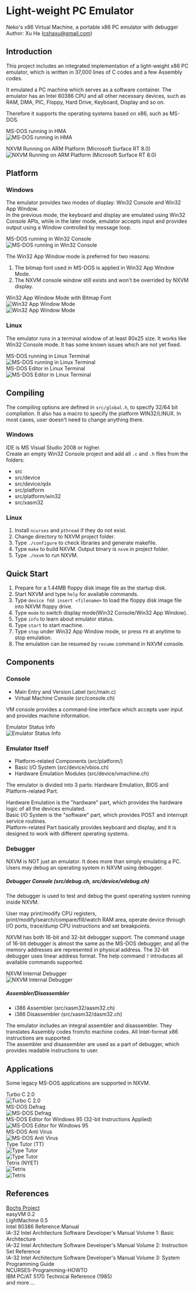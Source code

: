 Light-weight PC Emulator
========================
Neko's x86 Virtual Machine, a portable x86 PC emulator with debugger  
Author: Xu Ha (cshaxu@gmail.com)


Introduction
------------
This project includes an integrated implementation of a light-weight x86 PC emulator, which is written in 37,000 lines of C codes and a few Assembly codes.


It emulated a PC machine which serves as a software container. The emulator has an Intel 80386 CPU and all other necessary devices, such as RAM, DMA, PIC, Floppy, Hard Drive, Keyboard, Display and so on.


Therefore it supports the operating systems based on x86, such as MS-DOS.  


MS-DOS running in HMA  
![MS-DOS running in HMA](img/msdos_hma_w32c.jpg)  


NXVM Running on ARM Platform (Microsoft Surface RT 8.0)  
![NXVM Running on ARM Platform (Microsoft Surface RT 8.0)](img/nxvm_on_surface_rt_arm.jpg)  


Platform
--------
### Windows
The emulator provides two modes of display: Win32 Console and Win32 App Window.  
In the previous mode, the keyboard and display are emulated using Win32 Console APIs, while in the later mode, emulator accepts input and provides output using a Window controlled by message loop.


MS-DOS running in Win32 Console  
![MS-DOS running in Win32 Console](img/msdos_w32c.jpg) 


The Win32 App Window mode is preferred for two reasons:  
1. The bitmap font used in MS-DOS is applied in Win32 App Window Mode.  
2. The NXVM console window still exists and won't be overrided by NXVM display.  


Win32 App Window Mode with Bitmap Font  
![Win32 App Window Mode](img/edit_w32a.jpg)    
![Win32 App Window Mode](img/pv12_w32a.jpg)  

### Linux
The emulator runs in a terminal window of at least 80x25 size. It works like Win32 Console mode. It has some known issues which are not yet fixed.  


MS-DOS running in Linux Terminal  
![MS-DOS running in Linux Terminal](img/msdos_linux.jpg)  
MS-DOS Editor in Linux Terminal  
![MS-DOS Editor in Linux Terminal](img/edit_linux.jpg)  


Compiling
---------
The compiling options are defined in `src/global.h`, to specify 32/64 bit compilation. It also has a macro to specify the platform WIN32/LINUX. In most cases, user doesn't need to change anything there.

### Windows
IDE is MS Visual Studio 2008 or higher.  
Create an empty Win32 Console project and add all `.c` and `.h` files from the folders:  
- src  
- src/device  
- src/device/qdx  
- src/platform  
- src/platform/win32  
- src/xasm32  


### Linux
1. Install `ncurses` and `pthread` if they do not exist.  
2. Change directory to NXVM project folder.  
3. Type `./configure` to check libraries and generate makefile.  
4. Type `make` to build NXVM. Output binary is `nxvm` in project folder.  
5. Type `./nxvm` to run NXVM.  


Quick Start
-----------
1. Prepare for a 1.44MB floppy disk image file as the startup disk.  
2. Start NXVM and type `help` for available commands.  
3. Type `device fdd insert <filename>` to load the floppy disk image file into NXVM floppy drive.  
4. Type `mode` to switch display mode(Win32 Console/Win32 App Window).  
5. Type `info` to learn about emulator status.  
6. Type `start` to start machine.  
7. Type `stop` under Win32 App Window mode, or press `F9` at anytime to stop emulation.  
8. The emulation can be resumed by `resume` command in NXVM console.  


Components
----------
### Console
- Main Entry and Version Label (src/main.c)  
- Virtual Machine Console (src/console.ch)  


VM console provides a command-line interface which accepts user input and provides machine information.  


Emulator Status Info  
![Emulator Status Info](img/vminfo_w32c.jpg)  


### Emulator Itself
- Platform-related Components (src/platform/)  
- Basic I/O System (src/device/vbios.ch)  
- Hardware Emulation Modules (src/device/vmachine.ch)  


The emulator is divided into 3 parts: Hardware Emulation, BIOS and Platform-related Part.


Hardware Emulation is the "hardware" part, which provides the hardware logic of all the devices emulated.  
Basic I/O System is the "software" part, which provides POST and interrupt service routines.  
Platform-related Part basically provides keyboard and display, and it is designed to work with different operating systems.


### Debugger
NXVM is NOT just an emulator. It does more than simply emulating a PC. Users may debug an operating system in NXVM using debugger.


##### Debugger Console (src/debug.ch, src/device/vdebug.ch)
The debugger is used to test and debug the guest operating system running inside NXVM.


User may print/modify CPU registers, print/modify/search/compare/fill/watch RAM area, operate device through I/O ports, trace/dump CPU instructions and set breakpoints.


NXVM has both 16-bit and 32-bit debugger support. The command usage of 16-bit debugger is almost the same as the MS-DOS debugger, and all the memory addresses are represented in physical address. The 32-bit debugger uses linear address format. The help command `?` introduces all available commands supported.


NXVM Internal Debugger  
![NXVM Internal Debugger](img/debugger_w32c.jpg)  


##### Assembler/Disassembler
- i386 Assembler (src/xasm32/aasm32.ch)  
- i386 Disassembler (src/xasm32/dasm32.ch)  


The emulator includes an integral assembler and disassembler. They translates Assembly codes from/to machine codes. All Intel-format x86 instructions are supported.  
The assembler and disassembler are used as a part of debugger, which provides readable instructions to user.


Applications
------------
Some legacy MS-DOS applications are supported in NXVM.  


Turbo C 2.0  
![Turbo C 2.0](img/tc2_w32c.jpg)  
MS-DOS Defrag  
![MS-DOS Defrag](img/defrag_w32c.jpg)  
MS-DOS Editor for Windows 95 (32-bit Instructions Applied)  
![MS-DOS Editor for Windows 95](img/edit95_w32c.jpg)  
MS-DOS Anti Virus  
![MS-DOS Anti Virus](img/msav_w32c.jpg)  
Type Tutor (TT)  
![Type Tutor](img/tt_start_w32c.jpg)  
![Type Tutor](img/tt_exec_w32c.jpg)  
Tetris (NYET)  
![Tetris](img/nyet_start_w32c.jpg)  
![Tetris](img/nyet_exec_w32c.jpg)  


References
----------
[Bochs Project](http://bochs.sourceforge.net/)  
easyVM 0.2  
LightMachine 0.5  
Intel 80386 Reference Manual  
IA-32 Intel Architecture Software Developer's Manual Volume 1: Basic Architecture  
IA-32 Intel Architecture Software Developer's Manual Volume 2: Instruction Set Reference  
IA-32 Intel Architecture Software Developer's Manual Volume 3: System Programming Guide  
NCURSES-Programming-HOWTO  
IBM PC/AT 5170 Technical Reference (1985)  
and more ...
